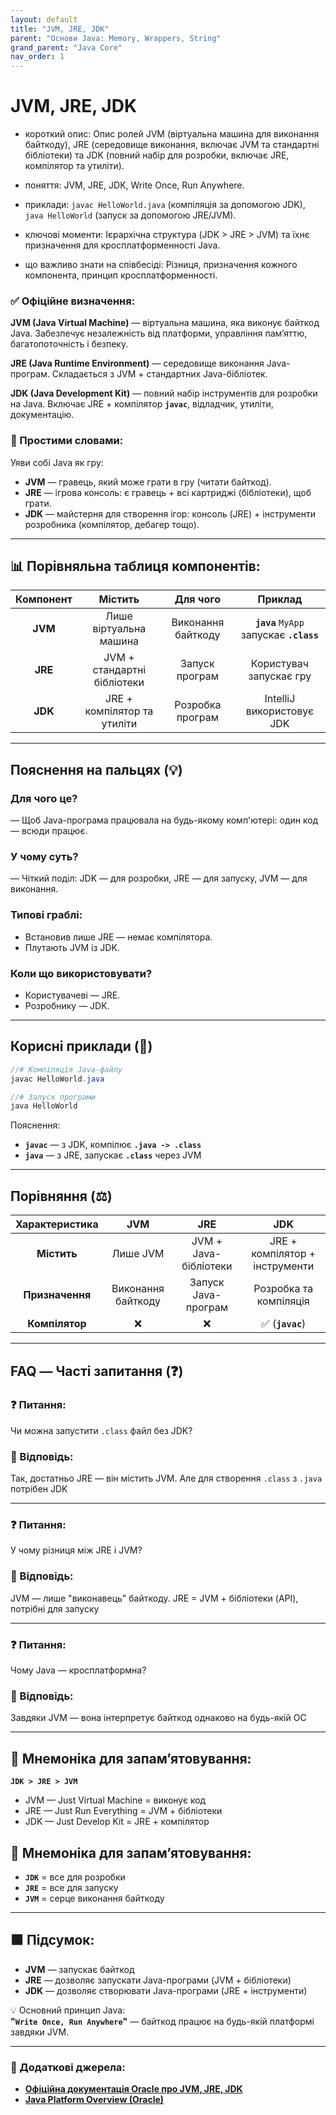 ```yaml
---
layout: default
title: "JVM, JRE, JDK"
parent: "Основи Java: Memory, Wrappers, String"
grand_parent: "Java Core"
nav_order: 1
---
```


# JVM, JRE, JDK

* короткий опис: Опис ролей JVM (віртуальна машина для виконання байткоду), JRE (середовище виконання, включає JVM та стандартні бібліотеки) та JDK (повний набір для розробки, включає JRE, компілятор та утиліти).

* поняття: JVM, JRE, JDK, Write Once, Run Anywhere.

* приклади: `javac HelloWorld.java` (компіляція за допомогою JDK), `java HelloWorld` (запуск за допомогою JRE/JVM).

* ключові моменти: Ієрархічна структура (JDK > JRE > JVM) та їхнє призначення для кросплатформенності Java.

* що важливо знати на співбесіді: Різниця, призначення кожного компонента, принцип кросплатформенності.

### **✅ Офіційне визначення:**

**JVM (Java Virtual Machine)** — віртуальна машина, яка виконує байткод Java. Забезпечує незалежність від платформи, управління пам’яттю, багатопоточність і безпеку.

**JRE (Java Runtime Environment)** — середовище виконання Java-програм. Складається з JVM \+ стандартних Java-бібліотек.

**JDK (Java Development Kit)** — повний набір інструментів для розробки на Java. Включає JRE \+ компілятор **`javac`**, відладчик, утиліти, документацію.

### **🧠 Простими словами:**

Уяви собі Java як гру:

* **JVM** — гравець, який може грати в гру (читати байткод).
* **JRE** — ігрова консоль: є гравець \+ всі картриджі (бібліотеки), щоб грати.
* **JDK** — майстерня для створення ігор: консоль (JRE) \+ інструменти розробника (компілятор, дебагер тощо).

---

## 📊 **Порівняльна таблиця компонентів:**

| Компонент | Містить | Для чого | Приклад |
| :---: | :---: | :---: | :---: |
| **JVM** | Лише віртуальна машина | Виконання байткоду | **`java`** `MyApp` запускає **`.class`** |
| **JRE** | JVM \+ стандартні бібліотеки | Запуск програм | Користувач запускає гру |
| **JDK** | JRE \+ компілятор та утиліти | Розробка програм | IntelliJ використовує JDK |

---

## **Пояснення на пальцях (💡)**

### **Для чого це?**

— Щоб Java-програма працювала на будь-якому комп'ютері: один код — всюди працює.

### **У чому суть?**

— Чіткий поділ: JDK — для розробки, JRE — для запуску, JVM — для виконання.

### **Типові граблі:**

* Встановив лише JRE — немає компілятора.
* Плутають JVM із JDK.

### **Коли що використовувати?**

* Користувачеві — JRE.
* Розробнику — JDK.

---

## **Корисні приклади (🧪)**

```java
//# Компіляція Java-файлу
javac HelloWorld.java

//# Запуск програми
java HelloWorld
```

 Пояснення:

* **`javac`** — з JDK, компілює **`.java -> .class`**
* **`java`** — з JRE, запускає **`.class`** через JVM

---

## **Порівняння (⚖️)**

| Характеристика | JVM | JRE | JDK |
| :---: | :---: | :---: | :---: |
| **Містить** | Лише JVM | JVM \+ Java-бібліотеки | JRE \+ компілятор \+ інструменти |
| **Призначення** | Виконання байткоду | Запуск Java-програм | Розробка та компіляція |
| **Компілятор** | ❌ | ❌ | ✅ (**`javac`**) |

---

## **FAQ — Часті запитання (❓)**

### **❓ Питання:**

 Чи можна запустити `.class` файл без JDK?

### **💬 Відповідь:**

 Так, достатньо JRE — він містить JVM. Але для створення `.class` з `.java` потрібен JDK

---

### **❓ Питання:**

 У чому різниця між JRE і JVM?

### **💬 Відповідь:**

 JVM — лише "виконавець" байткоду. JRE \= JVM \+ бібліотеки (API), потрібні для запуску

---

### **❓ Питання:**

 Чому Java — кросплатформна?

### **💬 Відповідь:**

 Завдяки JVM — вона інтерпретує байткод однаково на будь-якій ОС

---

## **🧠 Мнемоніка для запам’ятовування:**

**`JDK > JRE > JVM`**

* JVM — Just Virtual Machine \= виконує код
* JRE — Just Run Everything \= JVM \+ бібліотеки
* JDK — Just Develop Kit \= JRE \+ компілятор

## **🧠 Мнемоніка для запам’ятовування:**

* **`JDK`** \= все для розробки
* **`JRE`** \= все для запуску
* **`JVM`** \= серце виконання байткоду

---

## **🟩 Підсумок:**

* **JVM** — запускає байткод
* **JRE** — дозволяє запускати Java-програми (JVM \+ бібліотеки)
* **JDK** — дозволяє створювати Java-програми (JRE \+ інструменти)

💡 Основний принцип Java:  
**"`Write Once, Run Anywhere`"** — байткод працює на будь-якій платформі завдяки JVM.

---

### **🔗 Додаткові джерела:**

* [**Офіційна документація Oracle про JVM, JRE, JDK**](https://docs.oracle.com/javase/specs/)
* [**Java Platform Overview (Oracle)**](https://docs.oracle.com/en/java/javase/17/)
